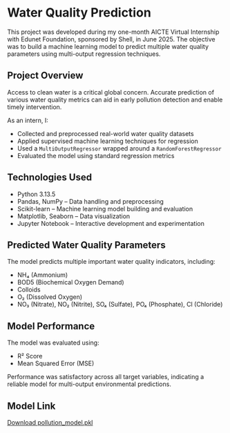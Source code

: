 # Water Quality Prediction

This project was developed during my one-month AICTE Virtual Internship with Edunet Foundation, sponsored by Shell, in June 2025. The objective was to build a machine learning model to predict multiple water quality parameters using multi-output regression techniques.

## Project Overview

Access to clean water is a critical global concern. Accurate prediction of various water quality metrics can aid in early pollution detection and enable timely intervention.

As an intern, I:
- Collected and preprocessed real-world water quality datasets  
- Applied supervised machine learning techniques for regression  
- Used a `MultiOutputRegressor` wrapped around a `RandomForestRegressor`  
- Evaluated the model using standard regression metrics  

## Technologies Used

- Python 3.13.5  
- Pandas, NumPy – Data handling and preprocessing  
- Scikit-learn – Machine learning model building and evaluation  
- Matplotlib, Seaborn – Data visualization  
- Jupyter Notebook – Interactive development and experimentation  

## Predicted Water Quality Parameters

The model predicts multiple important water quality indicators, including:
- NH₄ (Ammonium)  
- BOD5 (Biochemical Oxygen Demand)  
- Colloids  
- O₂ (Dissolved Oxygen)  
- NO₃ (Nitrate), NO₂ (Nitrite), SO₄ (Sulfate), PO₄ (Phosphate), Cl (Chloride)

## Model Performance

The model was evaluated using:
- R² Score  
- Mean Squared Error (MSE)  

Performance was satisfactory across all target variables, indicating a reliable model for multi-output environmental predictions.

## Model Link

[Download pollution_model.pkl](https://drive.google.com/file/d/11hFcW3pJkcHRi4OgUC8_1LCMTTMm5eik/view?usp=sharing)
